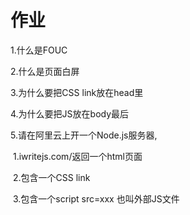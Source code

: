 # 作业

1.什么是FOUC

2.什么是页面白屏

3.为什么要把CSS link放在head里

4.为什么要把JS放在body最后

5.请在阿里云上开一个Node.js服务器,

​	1.iwritejs.com/返回一个html页面

​	2.包含一个CSS link

​	3.包含一个script src=xxx 也叫外部JS文件